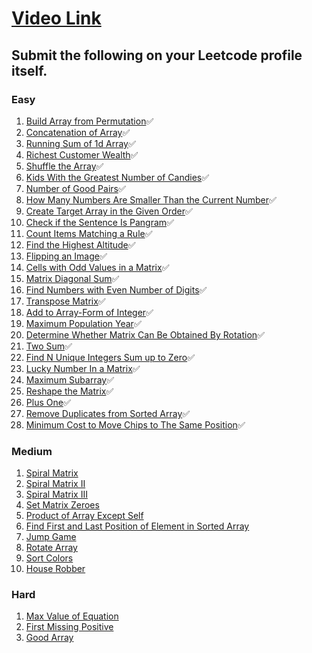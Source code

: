 # [Video Link](https://youtu.be/n60Dn0UsbEk)

## Submit the following on your Leetcode profile itself.

### Easy
1. [Build Array from Permutation](https://leetcode.com/problems/build-array-from-permutation/):white_check_mark:
2. [Concatenation of Array](https://leetcode.com/problems/concatenation-of-array/):white_check_mark:
3. [Running Sum of 1d Array](https://leetcode.com/problems/running-sum-of-1d-array/):white_check_mark:
4. [Richest Customer Wealth](https://leetcode.com/problems/richest-customer-wealth/):white_check_mark:
5. [Shuffle the Array](https://leetcode.com/problems/shuffle-the-array/):white_check_mark:
6. [Kids With the Greatest Number of Candies](https://leetcode.com/problems/kids-with-the-greatest-number-of-candies/):white_check_mark:
7. [Number of Good Pairs](https://leetcode.com/problems/number-of-good-pairs/):white_check_mark:
8. [How Many Numbers Are Smaller Than the Current Number](https://leetcode.com/problems/how-many-numbers-are-smaller-than-the-current-number/):white_check_mark:
9. [Create Target Array in the Given Order](https://leetcode.com/problems/create-target-array-in-the-given-order/):white_check_mark:
10. [Check if the Sentence Is Pangram](https://leetcode.com/problems/check-if-the-sentence-is-pangram/):white_check_mark:
11. [Count Items Matching a Rule](https://leetcode.com/problems/count-items-matching-a-rule/):white_check_mark:
12. [Find the Highest Altitude](https://leetcode.com/problems/find-the-highest-altitude/):white_check_mark:
13. [Flipping an Image](https://leetcode.com/problems/flipping-an-image/):white_check_mark:
14. [Cells with Odd Values in a Matrix](https://leetcode.com/problems/cells-with-odd-values-in-a-matrix/):white_check_mark:
15. [Matrix Diagonal Sum](https://leetcode.com/problems/matrix-diagonal-sum/):white_check_mark:
16. [Find Numbers with Even Number of Digits](https://leetcode.com/problems/find-numbers-with-even-number-of-digits/):white_check_mark:
17. [Transpose Matrix](https://leetcode.com/problems/transpose-matrix/):white_check_mark:
18. [Add to Array-Form of Integer](https://leetcode.com/problems/add-to-array-form-of-integer/):white_check_mark:
19. [Maximum Population Year](https://leetcode.com/problems/maximum-population-year/):white_check_mark:
20. [Determine Whether Matrix Can Be Obtained By Rotation](https://leetcode.com/problems/determine-whether-matrix-can-be-obtained-by-rotation/):white_check_mark:
21. [Two Sum](https://leetcode.com/problems/two-sum/):white_check_mark:
22. [Find N Unique Integers Sum up to Zero](https://leetcode.com/problems/find-n-unique-integers-sum-up-to-zero/):white_check_mark:
23. [Lucky Number In a Matrix](https://leetcode.com/problems/lucky-numbers-in-a-matrix/):white_check_mark:
24. [Maximum Subarray](https://leetcode.com/problems/maximum-subarray/):white_check_mark:
25. [Reshape the Matrix](https://leetcode.com/problems/reshape-the-matrix/):white_check_mark:
26. [Plus One](https://leetcode.com/problems/plus-one/):white_check_mark:
27. [Remove Duplicates from Sorted Array](https://leetcode.com/problems/remove-duplicates-from-sorted-array/):white_check_mark:
28. [Minimum Cost to Move Chips to The Same Position](https://leetcode.com/problems/minimum-cost-to-move-chips-to-the-same-position/):white_check_mark:

### Medium
1. [Spiral Matrix](https://leetcode.com/problems/spiral-matrix/)
2. [Spiral Matrix II](https://leetcode.com/problems/spiral-matrix-ii/)
3. [Spiral Matrix III](https://leetcode.com/problems/spiral-matrix-iii/)
4. [Set Matrix Zeroes](https://leetcode.com/problems/set-matrix-zeroes/)
5. [Product of Array Except Self](https://leetcode.com/problems/product-of-array-except-self/)
6. [Find First and Last Position of Element in Sorted Array](https://leetcode.com/problems/find-first-and-last-position-of-element-in-sorted-array/)
7. [Jump Game](https://leetcode.com/problems/jump-game/)
8. [Rotate Array](https://leetcode.com/problems/rotate-array/)
9. [Sort Colors](https://leetcode.com/problems/sort-colors/)
10. [House Robber](https://leetcode.com/problems/house-robber/)

### Hard
1. [Max Value of Equation](https://leetcode.com/problems/max-value-of-equation/)
2. [First Missing Positive](https://leetcode.com/problems/first-missing-positive/)
3. [Good Array](https://leetcode.com/problems/check-if-it-is-a-good-array/)
